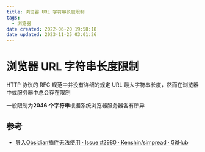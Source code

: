 ```yaml
---
title: 浏览器 URL 字符串长度限制
tags:
  - 浏览器
date created: 2022-06-20 19:58:18
date updated: 2023-11-25 03:01:26
---
```


# 浏览器 URL 字符串长度限制

HTTP 协议的 RFC 规范中并没有详细的规定 URL 最大字符串长度，然而在浏览器中或服务器中总会存在限制

一般限制为**2046 个字符串**根据系统浏览器服务器各有所异

## 参考

- [导入Obsidian插件无法使用 · Issue #2980 · Kenshin/simpread · GitHub](https://github.com/Kenshin/simpread/issues/2980)
